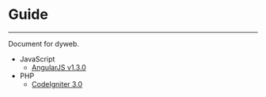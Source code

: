 # Guide
-----------------------

Document for dyweb.

- JavaScript
    + [AngularJS v1.3.0](http://dyweb.github.io/guide/docs/angularjs/docs/api)
- PHP
    + [CodeIgniter 3.0](http://dyweb.github.io/guide/docs/ci3/)
